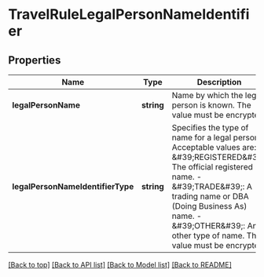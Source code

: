 # TravelRuleLegalPersonNameIdentifier

## Properties

|Name | Type | Description | Notes|
|------------ | ------------- | ------------- | -------------|
|**legalPersonName** | **string** | Name by which the legal person is known. The value must be encrypted. | [optional] [default to undefined]|
|**legalPersonNameIdentifierType** | **string** | Specifies the type of name for a legal person. Acceptable values are: - \&#39;REGISTERED\&#39;: The official registered name. - \&#39;TRADE\&#39;: A trading name or DBA (Doing Business As) name. - \&#39;OTHER\&#39;: Any other type of name. The value must be encrypted. | [optional] [default to undefined]|




[[Back to top]](#) [[Back to API list]](../../README.md#documentation-for-api-endpoints) [[Back to Model list]](../../README.md#documentation-for-models) [[Back to README]](../../README.md)
